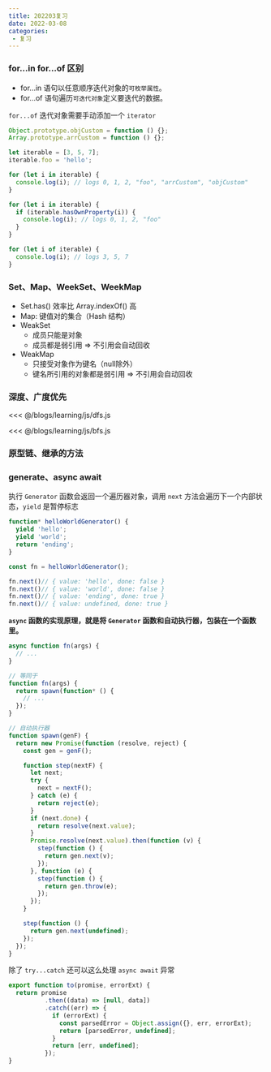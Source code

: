 ```yaml
---
title: 202203复习 
date: 2022-03-08 
categories:
 - 复习
---
```


### for...in for...of 区别

* for...in 语句以任意顺序迭代对象的`可枚举属性`。
* for...of 语句遍历`可迭代对象`定义要迭代的数据。

`for...of` 迭代对象需要手动添加一个 `iterator`

```js
Object.prototype.objCustom = function () {};
Array.prototype.arrCustom = function () {};

let iterable = [3, 5, 7];
iterable.foo = 'hello';

for (let i in iterable) {
  console.log(i); // logs 0, 1, 2, "foo", "arrCustom", "objCustom"
}

for (let i in iterable) {
  if (iterable.hasOwnProperty(i)) {
    console.log(i); // logs 0, 1, 2, "foo"
  }
}

for (let i of iterable) {
  console.log(i); // logs 3, 5, 7
}
```

### Set、Map、WeekSet、WeekMap

* Set.has() 效率比 Array.indexOf() 高
* Map: 键值对的集合（Hash 结构）
* WeakSet
  * 成员只能是对象
  * 成员都是弱引用 => 不引用会自动回收
* WeakMap
  * 只接受对象作为键名（null除外）
  * 键名所引用的对象都是弱引用 => 不引用会自动回收

### 深度、广度优先

<<< @/blogs/learning/js/dfs.js

<<< @/blogs/learning/js/bfs.js

### 原型链、继承的方法

### generate、async await

执行 `Generator` 函数会返回一个遍历器对象，调用 `next` 方法会遍历下一个内部状态，`yield` 是暂停标志

```js
function* helloWorldGenerator() {
  yield 'hello';
  yield 'world';
  return 'ending';
}

const fn = helloWorldGenerator();

fn.next()// { value: 'hello', done: false }
fn.next()// { value: 'world', done: false }
fn.next()// { value: 'ending', done: true }
fn.next()// { value: undefined, done: true }
```

**`async` 函数的实现原理，就是将 `Generator` 函数和自动执行器，包装在一个函数里。**

```js
async function fn(args) {
  // ...
}

// 等同于
function fn(args) {
  return spawn(function* () {
    // ...
  });
}

// 自动执行器
function spawn(genF) {
  return new Promise(function (resolve, reject) {
    const gen = genF();

    function step(nextF) {
      let next;
      try {
        next = nextF();
      } catch (e) {
        return reject(e);
      }
      if (next.done) {
        return resolve(next.value);
      }
      Promise.resolve(next.value).then(function (v) {
        step(function () {
          return gen.next(v);
        });
      }, function (e) {
        step(function () {
          return gen.throw(e);
        });
      });
    }

    step(function () {
      return gen.next(undefined);
    });
  });
}
```

除了 `try...catch` 还可以这么处理 `async await` 异常

```js
export function to(promise, errorExt) {
  return promise
          .then((data) => [null, data])
          .catch((err) => {
            if (errorExt) {
              const parsedError = Object.assign({}, err, errorExt);
              return [parsedError, undefined];
            }
            return [err, undefined];
          });
}
```
